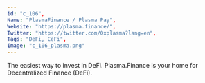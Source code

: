 ```yaml
--- 
id: "c_106", 
Name: "PlasmaFinance / Plasma Pay", 
Website: "https://plasma.finance/", 
Twitter: "https://twitter.com/0xplasma?lang=en", 
Tags: "DeFi, CeFi", 
Image: "c_106_plasma.png" 
--- 
```

<!--lang:en--> 
The easiest way to invest in DeFi. Plasma.Finance is your home for Decentralized Finance (DeFi).
<!--lang:es--] 
The easiest way to invest in DeFi. Plasma.Finance is your home for Decentralized Finance (DeFi).
<!--lang:de--] 
The easiest way to invest in DeFi. Plasma.Finance is your home for Decentralized Finance (DeFi).
<!--lang:fr--] 
The easiest way to invest in DeFi. Plasma.Finance is your home for Decentralized Finance (DeFi).
<!--lang:pl--] 
The easiest way to invest in DeFi. Plasma.Finance is your home for Decentralized Finance (DeFi).
<!--lang:pt--] 
The easiest way to invest in DeFi. Plasma.Finance is your home for Decentralized Finance (DeFi).
[!--lang:*--> 

